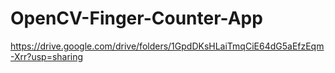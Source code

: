 # OpenCV-Finger-Counter-App

https://drive.google.com/drive/folders/1GpdDKsHLaiTmqCiE64dG5aEfzEqm-Xrr?usp=sharing
